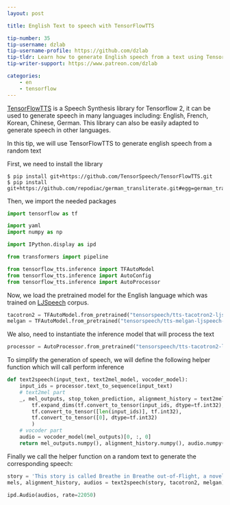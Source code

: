 ```yaml
---
layout: post

title: English Text to speech with TensorFlowTTS

tip-number: 35
tip-username: dzlab
tip-username-profile: https://github.com/dzlab
tip-tldr: Learn how to generate English speech from a text using TensorFlowTTS
tip-writer-support: https://www.patreon.com/dzlab

categories:
    - en
    - tensorflow
---
```



[TensorFlowTTS](https://github.com/TensorSpeech/TensorFlowTTS) is a Speech Synthesis library for Tensorflow 2, it can be used to generate speech in many languages including: English, French, Korean, Chinese, German. This library can also be easily adapted to generate speech in other languages.

In this tip, we will use TensorFlowTTS to generate english speech from a random text

First, we need to install the library

```
$ pip install git+https://github.com/TensorSpeech/TensorFlowTTS.git
$ pip install git+https://github.com/repodiac/german_transliterate.git#egg=german_transliterate
```

Then, we import the needed packages

```python
import tensorflow as tf

import yaml
import numpy as np

import IPython.display as ipd

from transformers import pipeline

from tensorflow_tts.inference import TFAutoModel
from tensorflow_tts.inference import AutoConfig
from tensorflow_tts.inference import AutoProcessor
```

Now, we load the pretrained model for the English language which was trained on [LJSpeech](https://keithito.com/LJ-Speech-Dataset/) corpus.

```python
tacotron2 = TFAutoModel.from_pretrained("tensorspeech/tts-tacotron2-ljspeech-en", name="tacotron2")
melgan = TFAutoModel.from_pretrained("tensorspeech/tts-melgan-ljspeech-en", name="melgan")
```

We also, need to instantiate the inference model that will process the text

```python
processor = AutoProcessor.from_pretrained("tensorspeech/tts-tacotron2-ljspeech-en")
```

To simplify the generation of speech, we will define the following helper function which will call perform inference

```python
def text2speech(input_text, text2mel_model, vocoder_model):
    input_ids = processor.text_to_sequence(input_text)
    # text2mel part
    _, mel_outputs, stop_token_prediction, alignment_history = text2mel_model.inference(
        tf.expand_dims(tf.convert_to_tensor(input_ids, dtype=tf.int32), 0),
        tf.convert_to_tensor([len(input_ids)], tf.int32),
        tf.convert_to_tensor([0], dtype=tf.int32)
        )
    # vocoder part
    audio = vocoder_model(mel_outputs)[0, :, 0]
    return mel_outputs.numpy(), alignment_history.numpy(), audio.numpy()
```


Finally we call the helper function on a random text to generate the corresponding speech:

```python
story = 'This story is called Breathe in Breathe out-of-Flight, a novel by George Kraszewski'.
mels, alignment_history, audios = text2speech(story, tacotron2, melgan)

ipd.Audio(audios, rate=22050)
```
